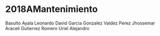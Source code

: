 # 2018AMantenimiento
Basulto Ayala Leonardo
David Garcia Gonzalez
Valdez Perez Jhossemar Araceli
Gutierrez Romero Uriel Alejandro
